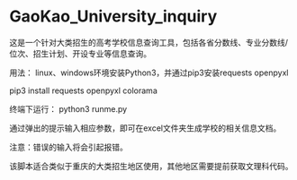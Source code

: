 # GaoKao_University_inquiry

这是一个针对大类招生的高考学校信息查询工具，包括各省分数线、专业分数线/位次、招生计划、开设专业等信息查询。

用法：
linux、windows环境安装Python3，并通过pip3安装requests openpyxl

pip3 install requests openpyxl colorama

终端下运行：
python3 runme.py

通过弹出的提示输入相应参数，即可在excel文件夹生成学校的相关信息文档。


注意：错误的输入将会引起报错。

该脚本适合类似于重庆的大类招生地区使用，其他地区需要提前获取文理科代码。
